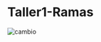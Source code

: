 # Taller1-Ramas
![cambio](https://github.com/steevenGD/Taller1-Ramas/assets/108005634/03d1845b-5391-4a34-8f13-971681eaa6de)
